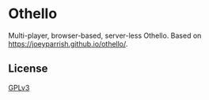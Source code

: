 # Othello

Multi-player, browser-based, server-less Othello. Based on https://joeyparrish.github.io/othello/.

## License

[GPLv3](https://www.gnu.org/licenses/gpl-3.0.en.html)
